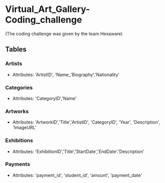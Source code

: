 # Virtual_Art_Gallery-Coding_challenge
(The coding challenge was given by the team Hexaware)

## Tables

### Artists
- Attributes: 'ArtistID', 'Name;,'Biography','Nationality'

### Categories
- Attributes: 'CategoryID','Name'

### Artworks
- Attributes: 'ArtworkID','Title','ArtistID', 'CategoryID', 'Year', 'Description', 'ImageURL'

### Exhibitions
- Attributes: 'ExhibitionID','Title','StartDate','EndDate'.'Description'
  
### Payments
- Attributes: 'payment_id', 'student_id', 'amount', 'payment_date'

